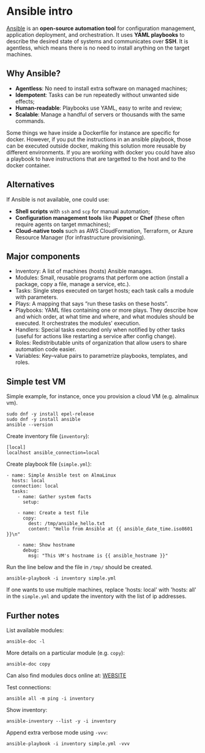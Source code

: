 # Ansible intro

[Ansible](https://www.ansible.com/) is an **open-source automation tool** for configuration management, application deployment, and orchestration. It uses **YAML playbooks** to describe the desired state of systems and communicates over **SSH**. It is agentless, which means there is no need to install anything on the target machines.

## Why Ansible?

- **Agentless**: No need to install extra software on managed machines;
- **Idempotent**: Tasks can be run repeatedly without unwanted side effects;
- **Human-readable**: Playbooks use YAML, easy to write and review;
- **Scalable**: Manage a handful of servers or thousands with the same commands.

Some things we have inside a Dockerfile for instance are specific for docker.
However, if you put the instructions in an ansible playbook, those can be
executed outside docker, making this solution more reusable by different
environments. If you are working with docker you could have also a playbook to
have instructions that are targetted to the host and to the docker container.

## Alternatives

If Ansible is not available, one could use:
- **Shell scripts** with `ssh` and `scp` for manual automation;
- **Configuration management tools** like **Puppet** or  **Chef** (these often require agents on target mmachines);
- **Cloud-native tools** such as AWS CloudFormation, Terraform, or Azure Resource Manager (for infrastructure provisioning).



## Major components

- Inventory: A list of machines (hosts) Ansible manages.
- Modules: Small, reusable programs that perform one action (install a package, copy a file, manage a service, etc.).
- Tasks: Single steps executed on target hosts; each task calls a module with parameters.
- Plays: A mapping that says “run these tasks on these hosts”.
- Playbooks: YAML files containing one or more plays. They describe how and which order, at what time and where, and what modules should be executed. It orchestrates the modules' execution.
- Handlers: Special tasks executed only when notified by other tasks (useful for actions like restarting a service after config change).
- Roles: Redistributable units of organization that allow users to share automation code easier.
- Variables: Key–value pairs to parametrize playbooks, templates, and roles.


## Simple test VM

Simple example, for instance, once you provision a cloud VM (e.g. almalinux vm).

```
sudo dnf -y install epel-release
sudo dnf -y install ansible
ansible --version
```


Create inventory file (`inventory`):

```
[local]
localhost ansible_connection=local
```


Create playbook file (`simple.yml`):

```
- name: Simple Ansible test on AlmaLinux
  hosts: local
  connection: local
  tasks:
    - name: Gather system facts
      setup:

    - name: Create a test file
      copy:
        dest: /tmp/ansible_hello.txt
        content: "Hello from Ansible at {{ ansible_date_time.iso8601 }}\n"

    - name: Show hostname
      debug:
        msg: "This VM's hostname is {{ ansible_hostname }}"
```


Run the line below and the file in `/tmp/` should be created.

```
ansible-playbook -i inventory simple.yml
```


If one wants to use multiple machines, replace 'hosts: local' with 'hosts: all'
in the `simple.yml` and update the inventory with the list of ip addresses.


## Further notes


List available modules:

```
ansible-doc -l
```

More details on a particular module (e.g. `copy`):

```
ansible-doc copy
```


Can also find modules docs online at: [WEBSITE](https://docs.ansible.com/ansible/latest/collections/index_module.html)

Test connections:

```
ansible all -m ping -i inventory
```

Show inventory:

```
ansible-inventory --list -y -i inventory
```

Append extra verbose mode using `-vvv`:

```
ansible-playbook -i inventory simple.yml -vvv
```
